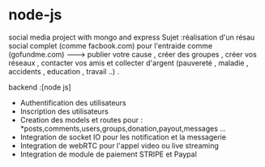 # node-js
social media project with mongo and express
Sujet :réalisation d'un résau social complet (comme facbook.com) pour l'entraide comme (gofundme.com)
---> publier  votre cause , créer des groupes , créer vos réseaux , contacter vos amis et collecter d'argent (pauvereté , maladie , accidents ,
education , travail ..) .

backend :[node js]
- Authentification des utilisateurs
- Inscription des utilisateurs
- Creation des models et routes pour :
*posts,comments,users,groups,donation,payout,messages  ...
- Integration de socket IO pour les notification et la messagerie
- Integration de webRTC pour l'appel video ou live streaming
- Integration de module de paiement STRIPE et Paypal
